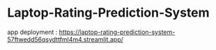 # Laptop-Rating-Prediction-System
app deployment : https://laptop-rating-prediction-system-57ftwedd56qsydttfml4m4.streamlit.app/

